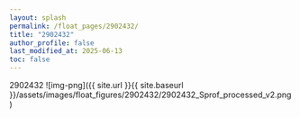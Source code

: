 ```yaml
---
layout: splash
permalink: /float_pages/2902432/
title: "2902432"
author_profile: false
last_modified_at: 2025-06-13
toc: false
---
```

 
2902432
![img-png]({{ site.url }}{{ site.baseurl }}/assets/images/float_figures/2902432/2902432_Sprof_processed_v2.png)